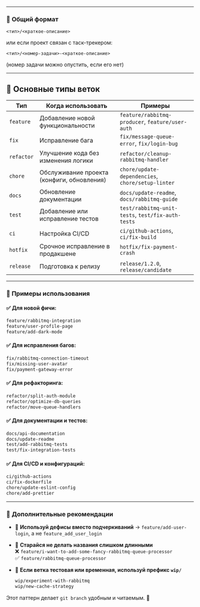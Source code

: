 
---

### 📌 **Общий формат**

```
<тип>/<краткое-описание>
```

или если проект связан с таск-трекером:

```
<тип>/<номер-задачи>-<краткое-описание>
```

(номер задачи можно опустить, если его нет)

---

## 🔹 **Основные типы веток**

| Тип        | Когда использовать                         | Примеры                                           |
| ---------- | ------------------------------------------ | ------------------------------------------------- |
| `feature`  | Добавление новой функциональности          | `feature/rabbitmq-producer`, `feature/user-auth`  |
| `fix`      | Исправление бага                           | `fix/message-queue-error`, `fix/login-bug`        |
| `refactor` | Улучшение кода без изменения логики        | `refactor/cleanup-rabbitmq-handler`               |
| `chore`    | Обслуживание проекта (конфиги, обновления) | `chore/update-dependencies`, `chore/setup-linter` |
| `docs`     | Обновление документации                    | `docs/update-readme`, `docs/rabbitmq-guide`       |
| `test`     | Добавление или исправление тестов          | `test/rabbitmq-unit-tests`, `test/fix-auth-tests` |
| `ci`       | Настройка CI/CD                            | `ci/github-actions`, `ci/fix-build`               |
| `hotfix`   | Срочное исправление в продакшене           | `hotfix/fix-payment-crash`                        |
| `release`  | Подготовка к релизу                        | `release/1.2.0`, `release/candidate`              |

---

### 🔹 **Примеры использования**

#### ✅ **Для новой фичи:**

```bash
feature/rabbitmq-integration
feature/user-profile-page
feature/add-dark-mode
```

#### ✅ **Для исправления багов:**

```bash
fix/rabbitmq-connection-timeout
fix/missing-user-avatar
fix/payment-gateway-error
```

#### ✅ **Для рефакторинга:**

```bash
refactor/split-auth-module
refactor/optimize-db-queries
refactor/move-queue-handlers
```

#### ✅ **Для документации и тестов:**

```bash
docs/api-documentation
docs/update-readme
test/add-rabbitmq-tests
test/fix-integration-tests
```

#### ✅ **Для CI/CD и конфигураций:**

```bash
ci/github-actions
ci/fix-dockerfile
chore/update-eslint-config
chore/add-prettier
```

---

### 📌 **Дополнительные рекомендации**

- 🔹 **Используй дефисы вместо подчеркиваний** → `feature/add-user-login`, а не `feature_add_user_login`
- 🔹 **Старайся не делать названия слишком длинными**  
    ❌ `feature/i-want-to-add-some-fancy-rabbitmq-queue-processor`  
    ✅ `feature/rabbitmq-queue-processor`
- 🔹 **Если ветка тестовая или временная, используй префикс `wip/`**
    
    ```bash
    wip/experiment-with-rabbitmq
    wip/new-cache-strategy
    ```
    

Этот паттерн делает `git branch` удобным и читаемым. 🚀
